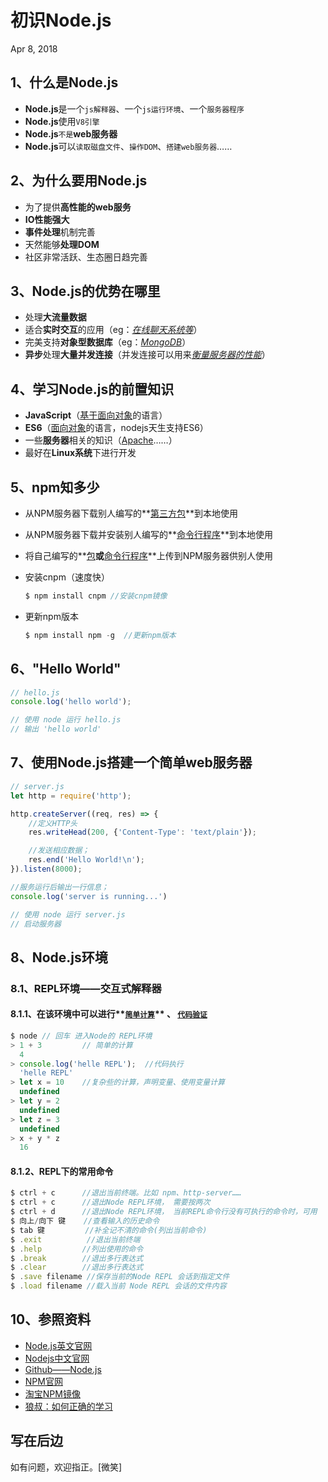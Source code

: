 # 初识Node.js
Apr 8, 2018 
## 1、什么是Node.js

- **Node.js**是一个`js解释器`、一个`js运行环境`、一个`服务器程序`
- **Node.js**使用`V8引擎`
- **Node.js**`不是`**web服务器**
- **Node.js**可以`读取磁盘文件`、`操作DOM`、`搭建web服务器`……

## 2、为什么要用Node.js

- 为了提供**高性能的web服务**
- **IO性能强大**
- **事件处理**机制完善
- 天然能够**处理DOM**
- 社区非常活跃、生态圈日趋完善

## 3、Node.js的优势在哪里

- 处理**大流量数据**
- 适合**实时交互**的应用（eg：<u>*在线聊天系统等*</u>）
- 完美支持**对象型数据库**（eg：<u>*MongoDB*</u>）
- **异步**处理**大量并发连接**（并发连接可以用来<u>*衡量服务器的性能*</u>）

## 4、学习Node.js的前置知识

- **JavaScript**（<u>基于面向对象</u>的语言）
- **ES6**（<u>面向对象</u>的语言，nodejs天生支持ES6）
- 一些**服务器**相关的知识（<u>Apache</u>……）
- 最好在**Linux系统**下进行开发

## 5、npm知多少

- 从NPM服务器下载别人编写的**<u>第三方包</u>**到本地使用

- 从NPM服务器下载并安装别人编写的**<u>命令行程序</u>**到本地使用

- 将自己编写的**<u>包</u>**或**<u>命令行程序</u>**上传到NPM服务器供别人使用

- 安装cnpm（速度快）

  ```Javascript
  $ npm install cnpm //安装cnpm镜像
  ```


- 更新npm版本

  ```javascript
  $ npm install npm -g  //更新npm版本
  ```

## 6、"Hello World"

```Javascript
// hello.js
console.log('hello world');

// 使用 node 运行 hello.js
// 输出 'hello world'
```

## 7、使用Node.js搭建一个简单web服务器

```Javascript
// server.js
let http = require('http');

http.createServer((req, res) => {
    //定义HTTP头
    res.writeHead(200, {'Content-Type': 'text/plain'});

    //发送相应数据；
    res.end('Hello World!\n');
}).listen(8000);

//服务运行后输出一行信息；
console.log('server is running...')

// 使用 node 运行 server.js
// 启动服务器
```

## 8、Node.js环境

### 8.1、REPL环境——交互式解释器

#### 8.1.1、在该环境中可以进行**<u>`简单计算`</u>**  、 <u>`代码验证`</u>

```Javascript
$ node // 回车 进入Node的 REPL环境
> 1 + 3			// 简单的计算
  4
> console.log('helle REPL');  //代码执行
  'helle REPL'
> let x = 10	//复杂些的计算，声明变量、使用变量计算
  undefined
> let y = 2
  undefined
> let z = 3
  undefined
> x + y * z
  16
```

#### 8.1.2、REPL下的常用命令

```Javascript
$ ctrl + c  	//退出当前终端。比如 npm、http-server……
$ ctrl + c		//退出Node REPL环境， 需要按两次
$ ctrl + d 		//退出Node REPL环境， 当前REPL命令行没有可执行的命令时，可用
$ 向上/向下 键	 //查看输入的历史命令
$ tab 键  	    //补全记不清的命令(列出当前命令)
$ .exit			 //退出当前终端
$ .help			//列出使用的命令
$ .break		//退出多行表达式
$ .clear		//退出多行表达式
$ .save filename //保存当前的Node REPL 会话到指定文件
$ .load filename //载入当前 Node REPL 会话的文件内容
```

## 10、参照资料

- [Node.js英文官网](https://nodejs.org/en/)
- [Nodejs中文官网](http://nodejs.cn/)
- [Github——Node.js](https://github.com/nodejscn/node-api-cn)
- [NPM官网](https://www.npmjs.com/)
- [淘宝NPM镜像](https://npm.taobao.org/)
- [狼叔：如何正确的学习](https://i5ting.github.io/How-to-learn-node-correctly/)

## 写在后边
如有问题，欢迎指正。[微笑]